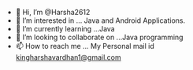 - 👋 Hi, I’m @Harsha2612
- 👀 I’m interested in ... Java and Android Applications.
- 🌱 I’m currently learning ...Java
- 💞️ I’m looking to collaborate on ...Java programming
- 📫 How to reach me ... My Personal mail id kingharshavardhan1@gmail.com

<!---
Harsha2612/Harsha2612 is a ✨ special ✨ repository because its `README.md` (this file) appears on your GitHub profile.
You can click the Preview link to take a look at your changes.
--->
